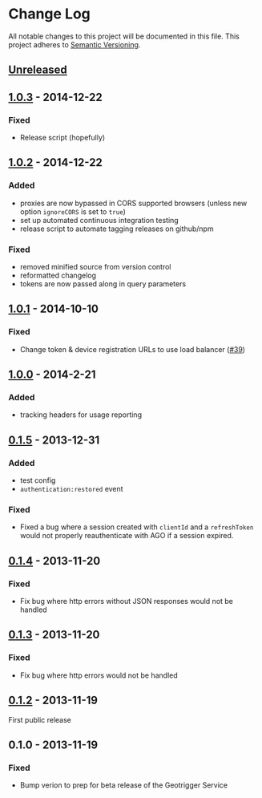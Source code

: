 # Change Log
All notable changes to this project will be documented in this file.
This project adheres to [Semantic Versioning](http://semver.org/).

## [Unreleased]

## [1.0.3] - 2014-12-22
### Fixed
* Release script (hopefully)

## [1.0.2] - 2014-12-22
### Added
* proxies are now bypassed in CORS supported browsers (unless new option `ignoreCORS` is set to `true`)
* set up automated continuous integration testing
* release script to automate tagging releases on github/npm

### Fixed
* removed minified source from version control
* reformatted changelog
* tokens are now passed along in query parameters

## [1.0.1] - 2014-10-10
### Fixed
* Change token & device registration URLs to use load balancer ([#39](https://github.com/Esri/geotrigger-js/pull/39))

## [1.0.0] - 2014-2-21
### Added
* tracking headers for usage reporting

## [0.1.5] - 2013-12-31
### Added
* test config
* `authentication:restored` event

### Fixed
* Fixed a bug where a session created with `clientId` and a `refreshToken` would not properly reauthenticate with AGO if a session expired.

## [0.1.4] - 2013-11-20
### Fixed
* Fix bug where http errors without JSON responses would not be handled

## [0.1.3] - 2013-11-20
### Fixed
* Fix bug where http errors would not be handled

## [0.1.2] - 2013-11-19

First public release

## 0.1.0 - 2013-11-19
### Fixed
* Bump verion to prep for beta release of the Geotrigger Service

[Unreleased]: https://github.com/Esri/geotrigger-js/compare/v1.0.1...HEAD
[1.0.3]: https://github.com/Esri/geotrigger-js/compare/v1.0.2...v1.0.3
[1.0.2]: https://github.com/Esri/geotrigger-js/compare/v1.0.1...v1.0.2
[1.0.1]: https://github.com/Esri/geotrigger-js/compare/v1.0.0...v1.0.1
[1.0.0]: https://github.com/Esri/geotrigger-js/compare/v0.1.5...v1.0.0
[0.1.5]: https://github.com/Esri/geotrigger-js/compare/v0.1.4...v0.1.5
[0.1.4]: https://github.com/Esri/geotrigger-js/compare/v0.1.3...v0.1.4
[0.1.3]: https://github.com/Esri/geotrigger-js/compare/v0.1.2...v0.1.3
[0.1.2]: https://github.com/Esri/geotrigger-js/compare/v0.1.0...v0.1.2


